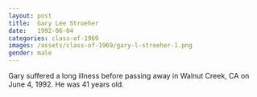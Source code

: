 ```yaml
---
layout: post
title:  Gary Lee Stroeher
date:   1992-06-04
categories: class-of-1969
images: /assets/class-of-1969/gary-l-stroeher-1.png
gender: male
---
```

Gary suffered a long illness before passing away in Walnut Creek, CA on June 4, 1992.  He was 41 years old.
